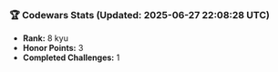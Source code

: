 ### 🏆 Codewars Stats (Updated: 2025-06-27 22:08:28 UTC)

- **Rank:** 8 kyu
- **Honor Points:** 3
- **Completed Challenges:** 1
